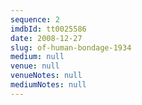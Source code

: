 ```yaml
---
sequence: 2
imdbId: tt0025586
date: 2008-12-27
slug: of-human-bondage-1934
medium: null
venue: null
venueNotes: null
mediumNotes: null
---
```



